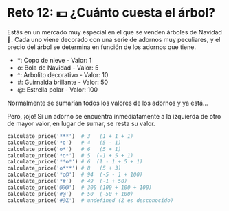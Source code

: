 # Reto 12: 💵 ¿Cuánto cuesta el árbol?

Estás en un mercado muy especial en el que se venden árboles de Navidad 🎄. Cada uno viene decorado con una serie de adornos muy peculiares, y el precio del árbol se determina en función de los adornos que tiene.

- *: Copo de nieve - Valor: 1
- o: Bola de Navidad - Valor: 5
- ^: Arbolito decorativo - Valor: 10
- #: Guirnalda brillante - Valor: 50
- @: Estrella polar - Valor: 100

Normalmente se sumarían todos los valores de los adornos y ya está…

Pero, ¡ojo! Si un adorno se encuentra inmediatamente a la izquierda de otro de mayor valor, en lugar de sumar, se resta su valor.

```python
calculate_price('***')  # 3   (1 + 1 + 1)
calculate_price('*o')   # 4   (5 - 1)
calculate_price('o*')   # 6   (5 + 1)
calculate_price('*o*')  # 5  (-1 + 5 + 1) 
calculate_price('**o*') # 6  (1 - 1 + 5 + 1) 
calculate_price('o***') # 8   (5 + 3)
calculate_price('*o@')  # 94  (-5 - 1 + 100)
calculate_price('*#')   # 49  (-1 + 50)
calculate_price('@@@')  # 300 (100 + 100 + 100)
calculate_price('#@')   # 50  (-50 + 100)
calculate_price('#@Z')  # undefined (Z es desconocido)
```